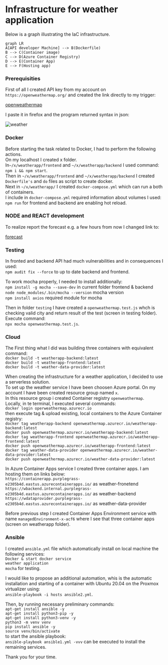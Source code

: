 # Infrastructure for weather application

Below is a graph illustrating the IaC infrastructure.

```mermaid
graph LR
A[API developer Machine] --> B(Dockerfile)
B --> C(Container image)
C --> D(Azure Container Registry)
D --> E(Container App)
E --> F(Hosting app)

```
### Prerequisities

First of all I created API key from my account on `https://openweathermap.org/` and created the link directly to my trigger: 

[openweathermap](http://api.openweathermap.org/data/2.5/weather?q={APIkey})

I paste it in firefox and the program returned syntax in json:

![weather](https://github.com/DanyAAD90/x/assets/117837948/7a9dbe32-2d23-4b1b-b43c-2505270fc875)

### Docker

Before starting the task related to Docker, I had to perform the following actions.\
On my localhost I created x folder.\
In`~/x/weatherapp/frontend` and `~/x/weatherapp/backend` I used command:\
`npm i && npm start`.\
Then in `~/x/weatherapp/frontend` and `~/x/weatherapp/backend` I created `Dockerfile's` and `do` files as script to create docker.\
Next in `~/x/weatherapp/` I created `docker-compose.yml` which can run a both of containers.\
I include in `docker-compose.yml` required information about volumes I used:\
`npm run` for frontend and backend are enabling hot reload.

### NODE and REACT development

To realize report the forecast e.g. a few hours from now I changed link to:

[forecast](http://api.openweathermap.org/data/2.5/forecast?lon=19.46&lat=51.75&hourly=1&=Lodz&appid={APIkey})

### Testing

In fronted and backend API had much vulnerabilities and in consequences I used:\
`npm audit fix --force` to up to date backend and frontend.

To work mocha properly, I needed to install additionally:\
`npm install -g mocha --save-dev` in current folder frontend & backend\
`node node_modules/.bin/mocha --version` mocha version\
`npm install axios` required module for mocha

Then in folder `testing` I have created a `openweathermap.test.js` whch is checking valid city and return result of the test (screen in testing folder).\
Execute command:\
`npx mocha openweathermap.test.js`.

### Cloud

The First thing what I did was building three containers with equivalent command:\
`docker build -t weatherapp-backend:latest`\
`docker build -t weatherapp-frontend:latest`\
`docker build -t weather-data-provider:latest`

When creating the infrastructure for a weather application, I decided to use a serverless solution.\
To set up the weather service I have been choosen Azure portal. On my account I have been created resource group named `x`.\
In this resource group i created Container registry `openweathermap`.\
Locally, in te terminal, I executed several commands:\
`docker login operweathermap.azurecr.io`\
then execute tag & upload existing, local containers to the Azure Container registry:\
`docker tag weatherapp-backend openweathermap.azurecr.io/weatherapp-backend:latest`\
`docker push openweathermap.azurecr.io/weatherapp-backend:latest`\
`docker tag weatherapp-frontend openweathermap.azurecr.io/weatherapp-frontend:latest`\
`docker push openweathermap.azurecr.io/weatherapp-frontend:latest`\
`docker tag weather-data-provider openweathermap.azurecr.io/weather-data-provider:latest`\
`docker push openweathermap.azurecr.io/weather-data-provider:latest`

In Azure Container Apps service I created three container apps. I am hosting them on links below:\
`https://containerapp.purplegrass-e2305b4d.eastus.azurecontainerapps.io/` as weather-fronetend\
`https://wbackend.internal.purplegrass-e2305b4d.eastus.azurecontainerapps.io/` as weather-backend\
`https://wdataprovider.purplegrass-e2305b4d.eastus.azurecontainerapps.io/` as weather-data-provider

Before previous step I created Container Apps Environment service with name `managedEnvironment-x-acf6` where I see that three container apps (screen on weatherapp folder).  

### Ansible

I created `ansible.yml` file which automatically install on local machine the following services:\
  `Docker & start docker service`\
  `weather application`\
  `mocha` for testing.

I would like to propose an additional automation, whis is the automatic installation and starting of a container with Ubuntu 20.04 on the Proxmox virtualizer using:\
`ansible-playbook -i hosts ansible2.yml`.

Then, by running necessary preliminary commands:\
`apt-get install ansible -y`\
`apt-get install python3-pip -y`\
`apt-get install python3-venv -y`\
`python3 -m venv venv`\
`pip install ansible -y`\
`source venv/bin/activate`\
to start the ansible playbook:\
`ansible-playbook ansible1.yml -vvv`
can be executed to install the remaining services.
  
Thank you for your time.
